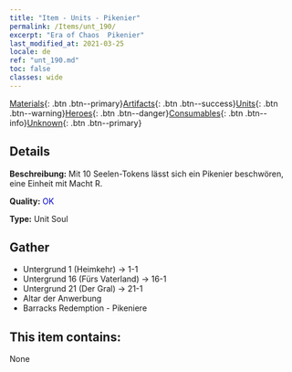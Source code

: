 ```yaml
---
title: "Item - Units - Pikenier"
permalink: /Items/unt_190/
excerpt: "Era of Chaos  Pikenier"
last_modified_at: 2021-03-25
locale: de
ref: "unt_190.md"
toc: false
classes: wide
---
```

 [Materials](/de/Items/){: .btn .btn--primary}[Artifacts](/de/Items/Artifacts/){: .btn .btn--success}[Units](/de/Items/Units/){: .btn .btn--warning}[Heroes](/de/Items/Heroes/){: .btn .btn--danger}[Consumables](/de/Items/Consumables/){: .btn .btn--info}[Unknown](/de/Items/Unknown/){: .btn .btn--primary}

## Details
 **Beschreibung:** Mit 10 Seelen-Tokens lässt sich ein Pikenier beschwören, eine Einheit mit Macht R.

 **Quality:** <span style="color: #0000CD">OK</span>

 **Type:** Unit Soul

## Gather

*    Untergrund 1 (Heimkehr) -> 1-1 
*    Untergrund 16 (Fürs Vaterland) -> 16-1 
*    Untergrund 21 (Der Gral) -> 21-1 
*    Altar der Anwerbung 
*    Barracks Redemption - Pikeniere 

## This item contains:

  None

